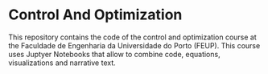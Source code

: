 # Control And Optimization

This repository contains the code of the control and optimization course at the Faculdade de Engenharia da Universidade do Porto (FEUP). This course uses Juptyer Notebooks that allow to combine code, equations, visualizations and narrative text.